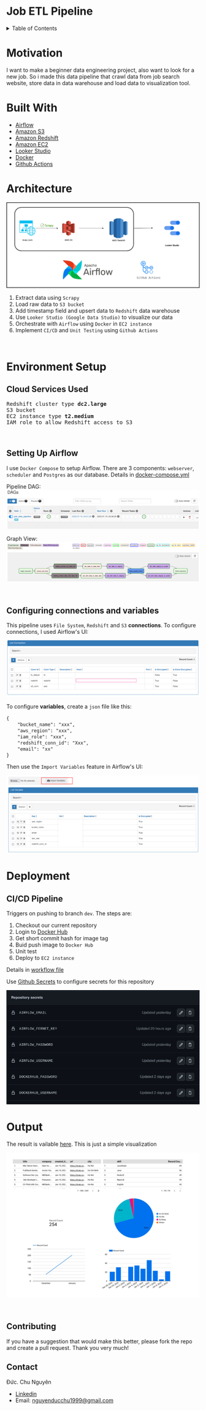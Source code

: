 
# **Job ETL Pipeline**

<!-- TABLE OF CONTENTS -->
<details>
  <summary>Table of Contents</summary>
  <ol>
    <li><a href="#motivation">Motivation</a></li>
    <li><a href="#built-with">Built With</a></li>
    <li><a href="#architecture">Architecture</a></li>
    <li><a href="#environment-setup">Environment Setup</a></li>
    <li><a href="#deployment">Deployment</a></li>
    <li><a href="#output">Output</a></li>
    <li><a href="#contributing">Contributing</a></li>
    <li><a href="#contact">Contact</a></li
  </ol>
</details>

<!-- ABOUT THE PROJECT -->
# Motivation
I want to make a beginner data engineering project, also want to look for a new job. So i made this data pipeline that crawl data from job search website, store data in data warehouse and load data to visualization tool.

# Built With

* [Airflow](https://airflow.apache.org/)
* [Amazon S3](https://aws.amazon.com/s3/)
* [Amazon Redshift](https://aws.amazon.com/redshift/)
* [Amazon EC2](https://aws.amazon.com/ec2/)
* [Looker Studio](https://datastudio.google.com/)
* [Docker](https://www.docker.com/)
* [Github Actions](https://github.com/features/actions)



# Architecture
![Data pipeline design](media/job-data-pipeline-architecture.jpg)

1. Extract data using `Scrapy`
2. Load raw data to `S3 bucket` 
4. Add timestamp field and upsert data to `Redshift` data warehouse
5. Use `Looker Studio (Google Data Studio)` to visualize our data 
6. Orchestrate with `Airflow` using `Docker` in `EC2 instance`
7. Implement `CI/CD` and `Unit Testing` using `Github Actions`  


<br />

# Environment Setup
## Cloud Services Used  

<pre>
Redshift cluster type <b>dc2.large</b>
S3 bucket
EC2 instance type <b>t2.medium</b> 
IAM role to allow Redshift access to S3
</pre>

<br />  

## Setting Up Airflow
I use `Docker Compose` to setup Airflow. There are 3 components: `webserver`, `scheduler` and `Postgres` as our database. Details in [docker-compose.yml](docker-compose.yml)  

Pipeline DAG:
![](media/job-data-pipeline-dag.png)


Graph View:
![](media/job-data-pipeline-graph.png)

<br />  

## Configuring connections and variables

This pipeline uses `File System`, `Redshift` and `S3` **connections**. To configure connections, I used Airflow's UI:  

![](media/job-data-pipeline-connections.png)


To configure **variables**, create a `json` file like this: 
```
{
	"bucket_name": "xxx",
	"aws_region": "xxx",
	"iam_role": "xxx",
	"redshift_conn_id": "Xxx",
	"email": "xx"
}

```
Then use the `Import Variables` feature in Airflow's UI:  

![](media/job-data-pipeline-variables.png)


# Deployment

## CI/CD Pipeline  

Triggers on pushing to branch `dev`. The steps are:  

1.  Checkout our current repository
2.  Login to [Docker Hub](https://hub.docker.com/)
3.  Get short commit hash for image tag
4.  Buid push image to `Docker Hub`
5.  Unit test
6.  Deploy to `EC2 instance`
   
Details in [workflow file](.github/workflows/cicd.yml)

Use [Github Secrets](https://docs.github.com/en/actions/security-guides/encrypted-secrets) to configure secrets for this repository

![](media/job-data-pipeline-secrets.png)

# Output  

The result is vailable [here](https://datastudio.google.com/reporting/d8cf3a97-1f06-4854-8001-fb57c6b17c49). This is just a simple visualization  

![Job-ETL-Dashboard](media/job-data-pipeline-dashboard.jpg)



<br />

<!-- CONTRIBUTING -->
## Contributing

If you have a suggestion that would make this better, please fork the repo and create a pull request. Thank you very much!



<!-- CONTACT -->
## Contact

Đức. Chu Nguyên 
- [Linkedin](https://www.linkedin.com/in/nguyenducchu1999/)
- Email: nguyenducchu1999@gmail.com
